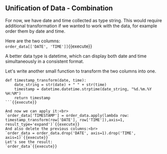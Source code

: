 ## Unification of Data - Combination

For now, we have date and time collected as type string. This would require additional transformation if we wanted to work with the data, for example order them by date and time.<br>

Here are the two columns:<br>
`order_data[['DATE', 'TIME']]`{{execute}}

A better data type is datetime, which can display both date and time simultaneously in a consistent format.<br>

Let's write another small function to transform the two columns into one.<br>

```
def timestamp_transform(date, time):
    date_string = str(date) + " " + str(time)
    timestamp = datetime.datetime.strptime(date_string, "%d.%m.%Y %H:%M")
    return timestamp
```{{execute}}

And now we can apply it:<br>
`order_data['TIMESTAMP'] = order_data.apply(lambda row: timestamp_transform(row['DATE'], row['TIME']),axis=1, result_type='expand')`{{execute}}
And also delete the previous columns:<br>
`order_data = order_data.drop('DATE', axis=1).drop('TIME', axis=1)`{{execute}}
Let's see the result:
`order_data`{{execute}}
